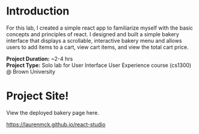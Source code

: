 # Introduction 

For this lab, I created a simple react app to familiarize myself with the basic concepts and principles of react. I designed and built a simple bakery interface that displays a scrollable, interactive bakery menu and allows users to add items to a cart, view cart items, and view the total cart price.

**Project Duration:** ~2-4 hrs <br>
**Project Type:** Solo lab for User Interface User Experience course (cs1300) @ Brown University <br>

# Project Site!

View the deployed bakery page here. <br>

https://laurenmck.github.io/react-studio


